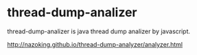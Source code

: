 thread-dump-analizer
====================

thread-dump-analizer is java thread dump analizer by javascript.

http://nazoking.github.io/thread-dump-analyzer/analyzer.html


